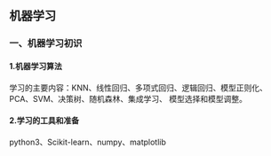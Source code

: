 ## 机器学习

### 一、机器学习初识

#### 1.机器学习算法

学习的主要内容：KNN、线性回归、多项式回归、逻辑回归、模型正则化、PCA、SVM、决策树、随机森林、集成学习、	模型选择和模型调整。

#### 2.学习的工具和准备	

python3、Scikit-learn、numpy、matplotlib

